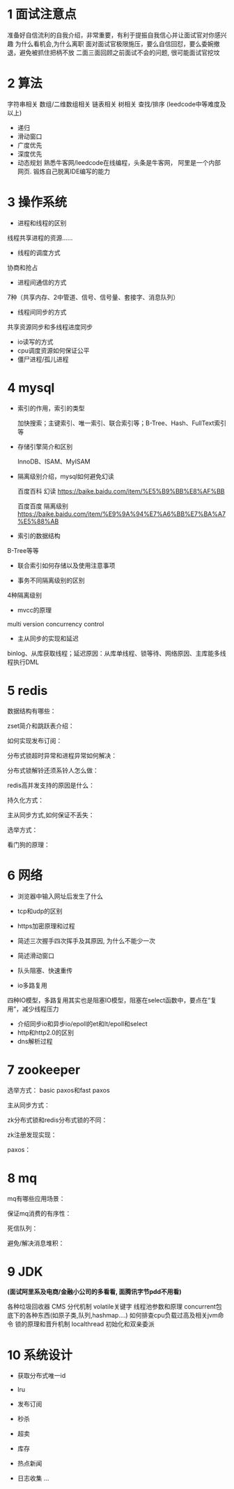 # 1 面试注意点

准备好自信流利的自我介绍，非常重要，有利于提振自我信心并让面试官对你感兴趣
为什么看机会,为什么离职
面对面试官极限施压，要么自信回怼，要么委婉撤退，避免被抓住把柄不放
二面三面回顾之前面试不会的问题, 很可能面试官挖坟

#  2 算法

字符串相关
数组/二维数组相关
链表相关
树相关
查找/排序
(leedcode中等难度及以上)

* 递归
* 滑动窗口
* 广度优先
* 深度优先
* 动态规划
  熟悉牛客网/leedcode在线编程，头条是牛客网， 阿里是一个内部网页. 锻炼自己脱离IDE编写的能力

# 3 操作系统

* 进程和线程的区别

线程共享进程的资源……

* 线程的调度方式

协商和抢占

* 进程间通信的方式

7种（共享内存、2中管道、信号、信号量、套接字、消息队列）

* 线程间同步的方式

共享资源同步和多线程进度同步

* io读写的方式
* cpu调度资源如何保证公平
* 僵尸进程/孤儿进程

# 4 mysql

* 索引的作用，索引的类型

  加快搜索；主键索引、唯一索引、联合索引等；B-Tree、Hash、FullText索引等

* 存储引擎简介和区别

  InnoDB、ISAM、MyISAM

* 隔离级别介绍，mysql如何避免幻读

  百度百科  幻读  https://baike.baidu.com/item/%E5%B9%BB%E8%AF%BB

  百度百度  隔离级别  https://baike.baidu.com/item/%E9%9A%94%E7%A6%BB%E7%BA%A7%E5%88%AB

*  索引的数据结构

  B-Tree等等

* 联合索引如何存储以及使用注意事项



* 事务不同隔离级别的区别

4种隔离级别

* mvcc的原理

multi version concurrency control

* 主从同步的实现和延迟 

binlog、从库获取线程；延迟原因：从库单线程、锁等待、网络原因、主库能多线程执行DML

# 5 redis

数据结构有哪些：


zset简介和跳跃表介绍：


如何实现发布订阅：


分布式锁超时异常和进程异常如何解决：


分布式锁解铃还须系铃人怎么做：


redis高并发支持的原因是什么：


持久化方式：


主从同步方式,如何保证不丢失：


选举方式：


看门狗的原理：



# 6 网络

* 浏览器中输入网址后发生了什么

* tcp和udp的区别

* https加密原理和过程

* 简述三次握手四次挥手及其原因, 为什么不能少一次

  

* 简述滑动窗口

* 队头阻塞、快速重传

* io多路复用

四种IO模型，多路复用其实也是阻塞IO模型，阻塞在select函数中，要点在“复用”，减少线程压力

* 介绍同步io和异步io/epoll的et和lt/epoll和select
* http和http2.0的区别
* dns解析过程

# 7 zookeeper

选举方式：
basic paxos和fast paxos


主从同步方式：


zk分布式锁和redis分布式锁的不同：


zk注册发现实现：


paxos：



# 8 mq

mq有哪些应用场景：


保证mq消费的有序性：


死信队列：


避免/解决消息堆积：



# 9 JDK

**(面试阿里系及电商/金融小公司的多看看, 面腾讯字节pdd不用看)**

各种垃圾回收器
CMS
分代机制
volatile关键字
线程池参数和原理
concurrent包底下的各种东西(如原子类,队列,hashmap....)
如何排查cpu负载过高及相关jvm命令
锁的原理和晋升机制
localthread
初始化和双亲委派

# 10 系统设计

* 获取分布式唯一id



* lru
* 发布订阅
* 秒杀
* 超卖
* 库存
* 热点新闻
* 日志收集
  ...